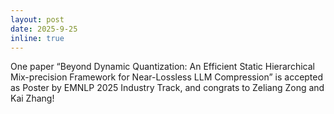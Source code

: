 ```yaml
---
layout: post
date: 2025-9-25
inline: true
---
```


One paper “Beyond Dynamic Quantization: An Efficient Static Hierarchical Mix-precision Framework for Near-Lossless LLM Compression” is accepted as Poster by EMNLP 2025 Industry Track, and congrats to Zeliang Zong and Kai Zhang! 
